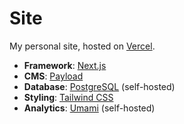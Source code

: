 # Site

My personal site, hosted on [Vercel](https://vercel.com/).

- **Framework**: [Next.js](https://nextjs.org/)
- **CMS**: [Payload](https://payloadcms.com/)
- **Database**: [PostgreSQL](https://www.postgresql.org/) (self-hosted)
- **Styling**: [Tailwind CSS](https://tailwindcss.com/)
- **Analytics**: [Umami](https://umami.is/) (self-hosted)
